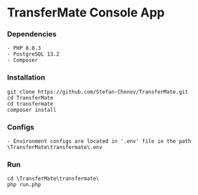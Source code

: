 # TransferMate Console App

### Dependencies
```
- PHP 8.0.3
- PostgreSQL 13.2
- Composer
```

### Installation

```
git clone https://github.com/Stefan-Chonov/TransferMate.git
cd TransferMate
cd transfermate
composer install
```

### Configs

```
- Environment configs are located in '.env' file in the path \TransferMate\transfermate\.env
```

### Run
```
cd \TransferMate\transfermate\
php run.php
```
